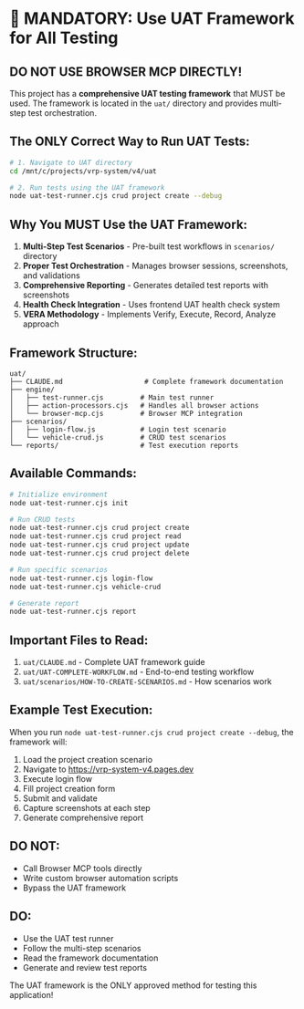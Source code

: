 # 🛑 MANDATORY: Use UAT Framework for All Testing

## DO NOT USE BROWSER MCP DIRECTLY!

This project has a **comprehensive UAT testing framework** that MUST be used. The framework is located in the `uat/` directory and provides multi-step test orchestration.

## The ONLY Correct Way to Run UAT Tests:

```bash
# 1. Navigate to UAT directory
cd /mnt/c/projects/vrp-system/v4/uat

# 2. Run tests using the UAT framework
node uat-test-runner.cjs crud project create --debug
```

## Why You MUST Use the UAT Framework:

1. **Multi-Step Test Scenarios** - Pre-built test workflows in `scenarios/` directory
2. **Proper Test Orchestration** - Manages browser sessions, screenshots, and validations
3. **Comprehensive Reporting** - Generates detailed test reports with screenshots
4. **Health Check Integration** - Uses frontend UAT health check system
5. **VERA Methodology** - Implements Verify, Execute, Record, Analyze approach

## Framework Structure:

```
uat/
├── CLAUDE.md                    # Complete framework documentation
├── engine/
│   ├── test-runner.cjs         # Main test runner
│   ├── action-processors.cjs   # Handles all browser actions
│   └── browser-mcp.cjs         # Browser MCP integration
├── scenarios/
│   ├── login-flow.js           # Login test scenario
│   └── vehicle-crud.js         # CRUD test scenarios
└── reports/                    # Test execution reports
```

## Available Commands:

```bash
# Initialize environment
node uat-test-runner.cjs init

# Run CRUD tests
node uat-test-runner.cjs crud project create
node uat-test-runner.cjs crud project read
node uat-test-runner.cjs crud project update
node uat-test-runner.cjs crud project delete

# Run specific scenarios
node uat-test-runner.cjs login-flow
node uat-test-runner.cjs vehicle-crud

# Generate report
node uat-test-runner.cjs report
```

## Important Files to Read:

1. `uat/CLAUDE.md` - Complete UAT framework guide
2. `uat/UAT-COMPLETE-WORKFLOW.md` - End-to-end testing workflow
3. `uat/scenarios/HOW-TO-CREATE-SCENARIOS.md` - How scenarios work

## Example Test Execution:

When you run `node uat-test-runner.cjs crud project create --debug`, the framework will:

1. Load the project creation scenario
2. Navigate to https://vrp-system-v4.pages.dev
3. Execute login flow
4. Fill project creation form
5. Submit and validate
6. Capture screenshots at each step
7. Generate comprehensive report

## DO NOT:
- Call Browser MCP tools directly
- Write custom browser automation scripts
- Bypass the UAT framework

## DO:
- Use the UAT test runner
- Follow the multi-step scenarios
- Read the framework documentation
- Generate and review test reports

The UAT framework is the ONLY approved method for testing this application!